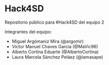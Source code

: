 # Hack4SD
Repositorio público para #Hack4SD del equipo 2

Integrantes del equipo:
* Miguel Argómaniz Mira (@argomir)
* Víctor Manuel Chaves García (@MaVic96)
* Alberto Cortina Eduarte (@AlbertoCortina)
* Laura Marcela Sánchez Peláez (@lamasape)
